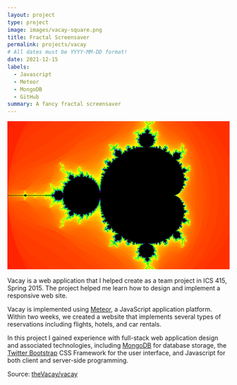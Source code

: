 ```yaml
---
layout: project
type: project
image: images/vacay-square.png
title: Fractal Screensaver
permalink: projects/vacay
# All dates must be YYYY-MM-DD format!
date: 2021-12-15
labels:
  - Javascript
  - Meteor
  - MongoDB
  - GitHub
summary: A fancy fractal screensaver
---
```


<img class="ui medium right floated rounded image" src="../images/output.png">

Vacay is a web application that I helped create as a team project in ICS 415, Spring 2015. The project helped me learn how to design and implement a responsive web site.

Vacay is implemented using [Meteor](http://meteor.com), a JavaScript application platform. Within two weeks, we created a website that implements several types of reservations including flights, hotels, and car rentals.

In this project I gained experience with full-stack web application design and associated technologies, including [MongoDB](http://mongodb.com) for database storage, the [Twitter Bootstrap](http://getbootstrap.com/) CSS Framework for the user interface, and Javascript for both client and server-side programming. 
 
Source: <a href="https://github.com/theVacay/vacay"><i class="large github icon"></i>theVacay/vacay</a>
